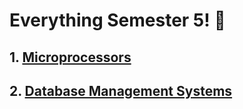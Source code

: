 # Everything Semester 5! :tada:

## 1. [Microprocessors](/mp/)
## 2. [Database Management Systems](/dbms/)

